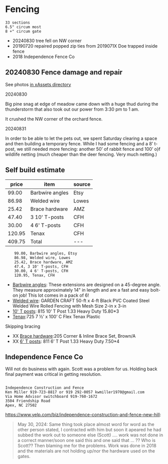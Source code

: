 # Fencing

``` notes
33 sections
6.5" circum most
8 +" circum gate
```

* 20240830 tree fell on NW corner
* 20190720 repaired popped zip ties from 2019071X Doe trapped inside fence
* 2018 Independence Fence Co

## 20240830 Fence damage and repair

See photos [in xAssets directory](./xAssets/20240830TreeDown/)

20240830

Big pine snag at edge of meadow came down with a huge thud during the thunderstorm that also took out our power from 3:30 pm to 1 am.

It crushed the NW corner of the orchard fence.

20240831

In order to be able to let the pets out, we spent Saturday clearing a space and then building a temporary fence. While I had some fencing and a 8’ t-post, we still needed more fencing: another 50’ of rabbit fence and 100’ o}f wildlife netting (much cheaper than the deer fencing. Very much netting.)

## Self build estimate

|  price  | item            | source |
|---------|-----------------|------|
|  99.00  | Barbwire angles | Etsy |
|  86.98  | Welded wire     | Lowes|
|  25.42  | Brace hardware  | AMZ  |
|  47.40  | 3 10' T-posts   | CFH  |
|  30.00  | 4 6' T-posts    | CFH  |
| 120.95  | Tenax           | CFH  |
| 409.75  | Total           | ---  |

``` csv
    99.00, Barbwire angles, Etsy
    86.98, Welded wire, Lowes
    25.42, Brace hardware, AMZ
    47.4, 3 10' T-posts, CFH
    30.00, 4 6' T-posts, CFH
    120.95, Tenax, CFH
```

* [Barbwire angles](https://www.etsy.com/listing/1432533339/barbwire-arm-extensions-for-t-post-6pack): These extensions are designed on a 45-degree angle. They measure approximately 14" in length and are a fast and easy bolt-on job! This lot comes in a pack of 6!
* [Welded wire](https://www.lowes.com/pd/Garden-Zone-black-Steel-Welded-wire-Common-50-x-4-Actual-50-x-4/1000639123): GARDEN CRAFT 50-ft x 4-ft Black PVC Coated Steel Welded Wire Rolled Fencing with Mesh Size 2-in x 3-in
* [10' T posts](https://chathamfarmsupply.com/files/articles/uploads/fencing_updated_07-27-24.pdf): 815 10’ T Post 1.33 Heavy Duty 15.80*3
* [Tenax](https://chathamfarmsupply.com/files/articles/uploads/fencing_updated_07-27-24.pdf):725 7 ½’ x 100’ C Flex Tenax Plastic

Skipping bracing

* XX [Brace hardware](https://www.amazon.com/Wedge-Loc-Corner-Inline-Brace/dp/B000VA7IPY/):205 Corner & Inline Brace Set, Brown/A
* XX [6' T posts](https://chathamfarmsupply.com/files/articles/uploads/fencing_updated_07-27-24.pdf): 811 6’ T Post 1.33 Heavy Duty  7.50*4

## Independence Fence Co

Will not do business with again. Scott was a problem for us. Holding back final payment was critical in getting resolution.

``` contact

Independence Construction and Fence
Ken Miller 919-723-8817 or 919 292-0057 kwmiller1970@gmail.com
Via Home Advisor switchboard 919-760-1672
3504 Friendship Road
Apex, NC 27502

```

<https://www.yelp.com/biz/independence-construction-and-fence-new-hill>:

> May 30, 2024: Same thing took place almost word for word as the other person stated, I contracted with him but soon it apeared he had subbed the work out to someone else (Scott) .... work was not done in a correct manner/soon one said this and one said that ... ?? Who is Scott?? Then blaming me for the problems. Work was done in 2018 and the materials are not holding up/nor the hardware used on the gates.
